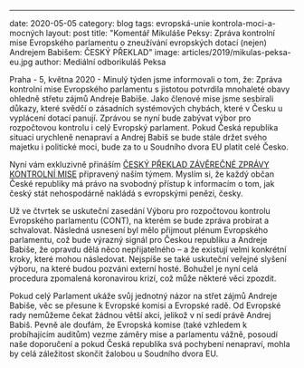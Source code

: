 ---
date:         2020-05-05
category:     blog
tags:         evropská-unie kontrola-moci-a-mocných
layout:       post
title:        "Komentář Mikuláše Peksy: Zpráva kontrolní mise Evropského parlamentu o zneužívání evropských dotací (nejen) Andrejem Babišem: ČESKÝ PŘEKLAD"
image:        articles/2019/mikulas-peksa-eu.jpg
author:       Mediální odborikuláš Peksa


Praha - 5, května 2020 - Minulý týden jsme informovali o tom, že: Zpráva kontrolní mise Evropského parlamentu s jistotou potvrdila mnohaleté obavy ohledně střetu zájmů Andreje Babiše. Jako členové mise jsme sesbírali důkazy, které svědčí o zásadních systémových chybách, které v Česku u vyplácení dotací panují. Zprávou se nyní bude zabývat výbor pro rozpočtovou kontrolu i celý Evropský parlament. Pokud Česká republika situaci urychleně nenapraví a Andrej Babiš se bude stále držet svého majetku i politické moci, bude za to u Soudního dvora EU platit celé Česko.

Nyní vám exkluzivně přináším [ČESKÝ PŘEKLAD ZÁVĚREČNÉ ZPRÁVY KONTROLNÍ MISE](https://www.pirati.cz/assets/pdf/zprava-cont-2020.pdf) připravený naším týmem. Myslím si, že každý občan České republiky má právo na svobodný přístup k informacím o tom, jak český stát nehospodárně nakládá s evropskými penězi, česky.

Už ve čtvrtek se uskuteční zasedání Výboru pro rozpočtovou kontrolu Evropského parlamentu (CONT), na kterém se bude zpráva probírat a schvalovat. Následná usnesení byl mělo přijmout plénum Evropského parlamentu, což bude výrazný signál pro Českou republiku a Andreje Babiše, že opravdu dělá něco nepřijatelného – a že existují velmi konkrétní kroky, které mohou následovat. Nejspíše se také uskuteční veřejné slyšení výboru, na které budou pozváni externí hosté. Bohužel je nyní celá procedura zpomalená koronavirou krizí, což může některé věci zpozdit.

Pokud celý Parlament ukáže svůj jednotný názor na střet zájmů Andreje Babiše, věc se přesune k Evropské komisi a Evropské radě. Od Evropské rady nemůžeme čekat žádnou větší akci, jelikož v ní sedí právě Andrej Babiš. Pevně ale doufám, že Evropská komise (také vzhledem k probíhajícím auditům) vezme záměry mise a parlamentu vážně, posoudí naše doporučení a pokud Česká republika svá pochybení nenapraví, mohla by celá záležitost skončit žalobou u Soudního dvora EU.
